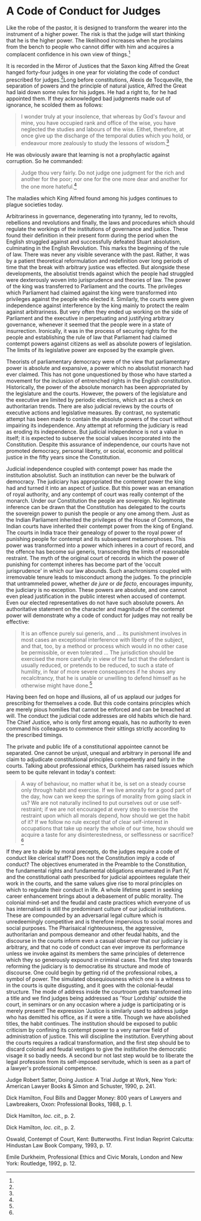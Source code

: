 # A Code of Conduct for Judges

Like the robe of the pastor, it is designed to transform the wearer into
the instrument of a higher power. The risk is that the judge will start
thinking that he is the higher power. The likelihood increases when he
proclaims from the bench to people who cannot differ with him and
acquires a complacent confidence in his own view of things.[^204]

It is recorded in the Mirror of Justices that the Saxon king Alfred the
Great hanged forty-four judges in one year for violating the code of
conduct prescribed for judges.[^205]Long before constitutions, Alexis
de Tocqueville, the separation of powers and the principle of natural
justice, Alfred the Great had laid down some rules for his judges. He
had a right to, for he had appointed them. If they acknowledged bad
judgments made out of ignorance, he scolded them as follows:

> I wonder truly at your insolence, that whereas by God's favour and
> mine, you have occupied rank and office of the wise, you have
> neglected the studies and labours of the wise. Eithet, therefore, at
> once give up the discharge of the temporal duties which you hold, or
> endeavour more zealously to study the lessons of wisdom.[^206]

He was obviously aware that learning is not a prophylactic against
corruption. So he commanded:

> Judge thou very fairly. Do not judge one judgment for the rich and
> another for the poor; nor one for the one more dear and another for
> the one more hateful.[^207]

The maladies which King Alfred found among his judges continues to
plague societies today.

Arbitrariness in governance, degenerating into tyranny, led to revolts,
rebellions and revolutions and finally, the laws and procedures which
should regulate the workings of the institutions of governance and
justice. These found their definition in their present form during the
period when the English struggled against and successfully defeated
Stuart absolutism, culminating in the English Revolution. This marks the
beginning of the rule of law. There was never any visible severance with
the past. Rather, it was by a patient theoretical reformulation and
redefinition over long periods of time that the break with arbitrary
justice was effected. But alongside these developments, the absolutist
trends against which the people had struggled were dexterously woven
into jurisprudence and theories of law. The power of the king was
transferred to Parliament and the courts. The privileges which
Parliament had claimed against the king were transformed into privileges
against the people who elected it. Similarly, the courts were given
independence against interference by the king mainly to protect the
realm against arbitrariness. But very often they ended up working on the
side of Parliament and the executive in perpetuating and justifying
arbitrary governance, whenever it seemed that the people were in a state
of insurrection. Ironically, it was in the process of securing rights
for the people and establishing the rule of law that Parliament had
claimed contempt powers against citizens as well as absolute powers of
legislation. The limits of its legislative power are exposed by the
example given.

Theorists of parliamentary democracy were of the view that parliamentary
power is absolute and expansive, a power which no absolutist monarch had
ever claimed. This has not gone unquestioned by those who have started a
movement for the inclusion of entrenched rights in the English
constitution. Historically, the power of the absolute monarch has been
appropriated by the legislature and the courts. However, the powers of
the legislature and the executive are limited by periodic elections,
which act as a check on authoritarian trends. There are also judicial
reviews by the courts of executive actions and legislative measures. By
contrast, no systematic attempt has been made to contain the absolute
powers of the court without impairing its independence. Any attempt at
reforming the judiciary is read as eroding its independence. But
judicial independence is not a value in itself; it is expected to
subserve the social values incorporated into the Constitution. Despite
this assurance of independence, our courts have not promoted democracy,
personal liberty, or social, economic and political justice in the fifty
years since the Constitution.

Judicial independence coupled with contempt power has made the
institution absolutist. Such an institution can never be the bulwark of
democracy. The judiciary has appropriated the contempt power the king
had and turned it into an aspect of justice. But this power was an
emanation of royal authority, and any contempt of court was really
contempt of the monarch. Under our Constitution the people are
sovereign. No legitimate inference can be drawn that the Constitution
has delegated to the courts the sovereign power to punish the people or
any one among them. Just as the Indian Parliament inherited the
privileges of the House of Commons, the Indian courts have inherited
their contempt power from the king of England. The courts in India trace
their genealogy of power to the royal power of punishing people for
contempt and its subsequent metamorphoses. This power was transformed
into a power which inheres in a court of record, and the offence has
become sui generis, transcending the limits of reasonable restraint. The
myth of the original court of records in which the power of punishing
for contempt inheres has become part of the 'occult jurisprudence' in
which our law abounds. Such anachronisms coupled with irremovable tenure
leads to misconduct among the judges. To the principle that untrammeled
power, whether _de jure_ or _de facto_, encourages impunity, the judiciary
is no exception. These powers are absolute, and one cannot even plead
justification in the public interest when accused of contempt. Even our
elected representatives do not have such absolute powers. An
authoritative statement on the character and magnitude of the contempt
power will demonstrate why a code of conduct for judges may not really
be effective:

> It is an offence purely sui generis, and ... its punishment involves in
> most cases an exceptional interference with liberty of the subject,
> and that, too, by a method or process which would in no other case be
> permissible, or even tolerated ... The jurisdiction should be exercised
> the more carefully in view of the fact that the defendant is usually
> reduced, or pretends to be reduced, to such a state of humility, in
> fear of more severe consequences if he shows any recalcitrancy, that
> he is unable or unwilling to defend himself as he otherwise might have
> done.[^208]

Having been fed on hope and illusions, all of us applaud our judges for
prescribing for themselves a code. But this code contains principles
which are merely pious homilies that cannot be enforced and can be
breached at will. The conduct the judicial code addresses are old habits
which die hard. The Chief Justice, who is only first among equals, has
no authority to even command his colleagues to commence their sittings
strictly according to the prescribed timings.

The private and public life of a constitutional appointee cannot be
separated. One cannot be unjust, unequal and arbitrary in personal life
and claim to adjudicate constitutional principles competently and fairly
in the courts. Talking about professional ethics, Durkheim has raised
issues which seem to be quite relevant in today's context:

> A way of behaviour, no matter what it be, is set on a steady course
> only through habit and exercise. If we live amorally for a good part
> of the day, how can we keep the springs of morality from going slack
> in us? We are not naturally inclined to put ourselves out or use
> self-restraint; if we are not encouraged at every step to exercise the
> restraint upon which all morals depend, how should we get the habit of
> it? If we follow no rule except that of clear self-interest in
> occupations that take up nearly the whole of our time, how should we
> acquire a taste for any disinterestedness, or selflessness or
> sacrifice?[^209]

If they are to abide by moral precepts, do the judges require a code of
conduct like clerical staff? Does not the Constitution imply a code of
conduct? The objectives enumerated in the Preamble to the Constitution,
the fundamental rights and fundamental obligations enumerated in Part
IV, and the constitutional oath prescribed for judicial appointees
regulate their work in the courts, and the same values give rise to
moral principles on which to regulate their conduct in life. A whole
lifetime spent in seeking career enhancement brings about a debasement
of public morality. The colonial mind-set and the feudal and caste
practices which everyone of us has internalised is still the predominant
culture of our judicial institutions. These are compounded by an
adversarial legal culture which is unredeemingly competitive and is
therefore impervious to social mores and social purposes. The
Pharisaical righteousness, the aggressive, authoritarian and pompous
demeanor and other feudal habits, and the discourse in the courts inform
even a casual observer that our judiciary is arbitrary, and that no code
of conduct can ever improve its performance unless we invoke against its
members the same principles of deterrence which they so generously
expound in criminal cases. The first step towards reforming the
judiciary is to democratise its structure and mode of discourse. One
could begin by getting rid of the professional robes, a symbol of power.
The simulated obsequiousness which one is a witness to in the courts is
quite disgusting, and it goes with the colonial-feudal structure. The
mode of address inside the courtroom gets transformed into a title and
we find judges being addressed as 'Your Lordship' outside the court, in
seminars or on any occasion where a judge is participating or is merely
present! The expression 'Justice is similarly used to address judge who
has demitted his office, as if it were a title. Though we have abolished
titles, the habit continues. The institution should be exposed to public
criticism by confining its contempt power to a very narrow field of
administration of justice. This will discipline the institution.
Everything about the courts requires a radical transformation, and the
first step should be to discard colonial and feudal vestiges to give the
institution the democratic visage it so badly needs. A second bur not
last step would be to liberate the legal profession from its
self-imposed servitude, which is seen as a part of a lawyer's
professional competence.


[^204]:
Judge Robert Satter, Doing Justice: A Trial Judge at Work, New York:
American Lawyer Books & Simon and Schuster, 1990, p. 241.

[^205]:
Dick Hamilton, Foul Bills and Dagger Money: 800 years of Lawyers and
Lawbreakers, Oxon: Professional Books, 1988, p. 1.

[^206]:
Dick Hamilton, _loc. cit._, p. 2.

[^207]:
Dick Hamilton, _loc. cit._, p. 2.

[^208]:
Oswald, Contempt of Court, Kent: Butterwoths. First Indian Reprint
Calcutta: Hindustan Law Book Company, 1993, p. 17.

[^209]:
Emile Durkheim, Professional Ethics and Civic Morals, London and New
York: Routledge, 1992, p. 12.
